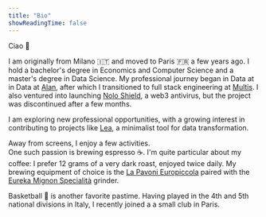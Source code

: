 ```yaml
---
title: "Bio"
showReadingTime: false
---
```


Ciao 👋

I am originally from Milano 🇮🇹 and moved to Paris 🇫🇷 a few years ago.
I hold a bachelor's degree in Economics and Computer Science and a master's degree in Data Science.
My professional journey began in Data at in Data at [Alan](https://alan.com/), after which I transitioned to full stack engineering at [Multis](https://multis.com/).
I also ventured into launching [Nolo Shield](https://noloshield.webflow.io/), a web3 antivirus, but the project was discontinued after a few months.

I am exploring new professional opportunities, with a growing interest in contributing to projects like [Lea](https://github.com/carbonfact/lea), a minimalist tool for data transformation.

Away from screens, I enjoy a few activities.<br/>
One such passion is brewing espresso ☕️.
I'm quite particular about my coffee: I prefer 12 grams of a very dark roast, enjoyed twice daily.
My brewing equipment of choice is the [La Pavoni Europiccola](https://www.lapavoni.com/it/prodotti/linea-domestica/europiccola-lusso) paired with the
[Eureka Mignon Specialità](https://www.eureka.co.it/en/catalogo/prodotti/macinacaff%C3%A8+on+demand/1/20.aspx) grinder.

Basketball 🏀 is another favorite pastime. Having played in the 4th and 5th national divisions in Italy, I recently joined a a small club in Paris.
